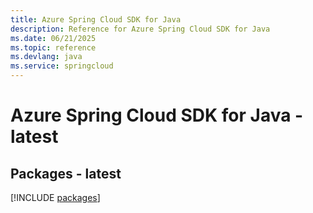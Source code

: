 ```yaml
---
title: Azure Spring Cloud SDK for Java
description: Reference for Azure Spring Cloud SDK for Java
ms.date: 06/21/2025
ms.topic: reference
ms.devlang: java
ms.service: springcloud
---
```

# Azure Spring Cloud SDK for Java - latest
## Packages - latest
[!INCLUDE [packages](spring-cloud-index.md)]